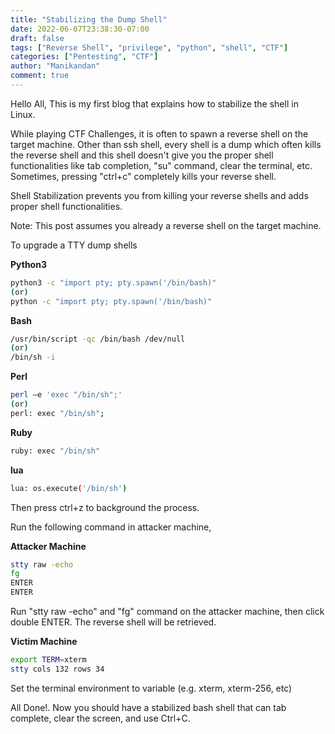 ```yaml
---
title: "Stabilizing the Dump Shell"
date: 2022-06-07T23:38:30-07:00
draft: false
tags: ["Reverse Shell", "privilege", "python", "shell", "CTF"]
categories: ["Pentesting", "CTF"]
author: "Manikandan"
comment: true
---
```


Hello All, This is my first blog that explains how to stabilize the shell in Linux.

While playing CTF Challenges, it is often to spawn a reverse shell on the target machine. Other than ssh shell, every shell is a dump which often kills the reverse shell and this shell doesn't give you the proper shell functionalities like tab completion, "su" command, clear the terminal, etc. Sometimes, pressing "ctrl+c" completely kills your reverse shell.

Shell Stabilization prevents you from killing your reverse shells and adds proper shell functionalities.

Note: This post assumes you already a reverse shell on the target machine.

To upgrade a TTY dump shells

**Python3**
```bash
python3 -c "import pty; pty.spawn('/bin/bash)"
(or)
python -c "import pty; pty.spawn('/bin/bash)"
``` 

**Bash**
```bash
/usr/bin/script -qc /bin/bash /dev/null
(or)
/bin/sh -i
```

**Perl**
```bash
perl —e 'exec "/bin/sh";'
(or)
perl: exec "/bin/sh";
```

**Ruby**
```bash
ruby: exec "/bin/sh"
```

**lua**
```bash
lua: os.execute('/bin/sh')
```

Then press ctrl+z to background the process.

Run the following command in attacker machine, 

**Attacker Machine**
```bash
stty raw -echo
fg
ENTER
ENTER
```
Run "stty raw -echo" and "fg" command on the attacker machine, then click double ENTER. The reverse shell will be retrieved.

**Victim Machine**
```bash
export TERM=xterm
stty cols 132 rows 34
```
Set the terminal environment to variable (e.g. xterm, xterm-256, etc)

All Done!. Now you should have a stabilized bash shell that can tab complete, clear the screen, and use Ctrl+C.

